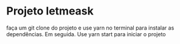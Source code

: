 # Projeto letmeask
 faça um git clone do projeto e use yarn no terminal para instalar as dependências.
 Em seguida.
 Use yarn start para iniciar o projeto
 